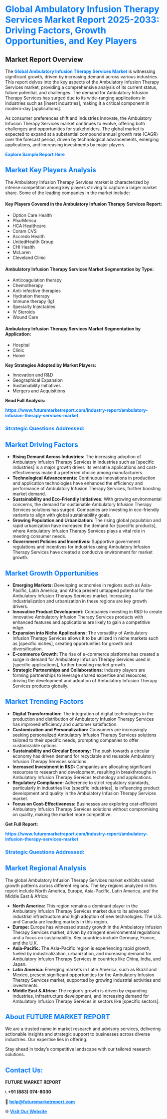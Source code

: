 <h1 style="color: #007BFF;">Global Ambulatory Infusion Therapy Services Market Report 2025-2033: Driving Factors, Growth Opportunities, and Key Players</h1>

<section id="overview">
<h2>Market Report Overview</h2>
<p>The <a href="https://www.futuremarketreport.com/industry-report/ambulatory-infusion-therapy-services-market" style="color: #007BFF; text-decoration: none;"><strong>Global Ambulatory Infusion Therapy Services Market</strong></a> is witnessing significant growth, driven by increasing demand across various industries. This report delves into the key aspects of the Ambulatory Infusion Therapy Services market, providing a comprehensive analysis of its current status, future potential, and challenges. The demand for Ambulatory Infusion Therapy Services has surged due to its wide-ranging applications in industries such as [insert industries], making it a critical component in modern-day [applications].</p>
<p>As consumer preferences shift and industries innovate, the Ambulatory Infusion Therapy Services market continues to evolve, offering both challenges and opportunities for stakeholders. The global market is expected to expand at a substantial compound annual growth rate (CAGR) over the forecast period, driven by technological advancements, emerging applications, and increasing investments by major players.</p>
</section>

<section id="overview">
<p><a href="https://www.futuremarketreport.com/request-sample/reportId=82634" style="color: #007BFF; text-decoration: none;"><strong>Explore Sample Report Here</strong></a></p>
</section>

<section id="key-players">
<h2 style="color: #007BFF;">Market Key Players Analysis</h2>
<p>The Ambulatory Infusion Therapy Services market is characterized by intense competition among key players striving to capture a larger market share. Some of the leading companies in the market include:</p>
<h4>Key Players Covered in the Ambulatory Infusion Therapy Services Report:</h4>
<ul><li>Option Care Health</li><li>PharMerica</li><li>HCA Healthcare</li><li>Coram CVS</li><li>Accredo Health</li><li>UnitedHealth Group</li><li>CHI Health</li><li>McLaren</li><li>Cleveland Clinic</li></ul>
<h4>Ambulatory Infusion Therapy Services Market Segmentation by Type:</h4>
<ul><li>Anticoagulation therapy</li><li>Chemotherapy</li><li>Anti-infective therapies</li><li>Hydration therapy</li><li>Immune therapy (Ig)</li><li>Specialty Injectables</li><li>IV Steroids</li><li>Wound Care</li></ul>

<h4>Ambulatory Infusion Therapy Services Market Segmentation by Application:</h4>
<ul><li>Hospital</li><li>Clinic</li><li>Home</li></ul>
<p><strong>Key Strategies Adopted by Market Players:</strong></p>
<ul>
<li>Innovation and R&D</li>
<li>Geographical Expansion</li>
<li>Sustainability Initiatives</li>
<li>Mergers and Acquisitions</li>
</ul>
</section>

<section>
<p><strong>Read Full Analysis: </strong></p><a href="https://www.futuremarketreport.com/industry-report/ambulatory-infusion-therapy-services-market" style="color: #007BFF; text-decoration: none;"><strong>https://www.futuremarketreport.com/industry-report/ambulatory-infusion-therapy-services-market</strong></a>
<h3 style="color: #007BFF;">Strategic Questions Addressed:</h3>
</section>

<section id="driving-factors">
<h2 style="color: #007BFF;">Market Driving Factors</h2>
<ul>
<li><strong>Rising Demand Across Industries:</strong> The increasing adoption of Ambulatory Infusion Therapy Services in industries such as [specific industries] is a major growth driver. Its versatile applications and cost-effectiveness make it a preferred choice among manufacturers.</li>
<li><strong>Technological Advancements:</strong> Continuous innovations in production and application technologies have enhanced the efficiency and performance of Ambulatory Infusion Therapy Services, further boosting market demand.</li>
<li><strong>Sustainability and Eco-Friendly Initiatives:</strong> With growing environmental concerns, the demand for sustainable Ambulatory Infusion Therapy Services solutions has surged. Companies are investing in eco-friendly variants to align with global sustainability goals.</li>
<li><strong>Growing Population and Urbanization:</strong> The rising global population and rapid urbanization have increased the demand for [specific products], where Ambulatory Infusion Therapy Services plays a vital role in meeting consumer needs.</li>
<li><strong>Government Policies and Incentives:</strong> Supportive government regulations and incentives for industries using Ambulatory Infusion Therapy Services have created a conducive environment for market growth.</li>
</ul>
</section>

<section id="growth-opportunities">
<h2 style="color: #007BFF;">Market Growth Opportunities</h2>
<ul>
<li><strong>Emerging Markets:</strong> Developing economies in regions such as Asia-Pacific, Latin America, and Africa present untapped potential for the Ambulatory Infusion Therapy Services market. Increasing industrialization and urbanization in these regions are key growth drivers.</li>
<li><strong>Innovative Product Development:</strong> Companies investing in R&D to create innovative Ambulatory Infusion Therapy Services products with enhanced features and applications are likely to gain a competitive edge.</li>
<li><strong>Expansion into Niche Applications:</strong> The versatility of Ambulatory Infusion Therapy Services allows it to be utilized in niche markets such as [specific niches], creating opportunities for growth and diversification.</li>
<li><strong>E-commerce Growth:</strong> The rise of e-commerce platforms has created a surge in demand for Ambulatory Infusion Therapy Services used in [specific applications], further boosting market growth.</li>
<li><strong>Strategic Partnerships and Collaborations:</strong> Industry players are forming partnerships to leverage shared expertise and resources, driving the development and adoption of Ambulatory Infusion Therapy Services products globally.</li>
</ul>
</section>

<section id="trending-factors">
<h2 style="color: #007BFF;">Market Trending Factors</h2>
<ul>
<li><strong>Digital Transformation:</strong> The integration of digital technologies in the production and distribution of Ambulatory Infusion Therapy Services has improved efficiency and customer satisfaction.</li>
<li><strong>Customization and Personalization:</strong> Consumers are increasingly seeking personalized Ambulatory Infusion Therapy Services solutions tailored to their specific needs, prompting companies to offer customizable options.</li>
<li><strong>Sustainability and Circular Economy:</strong> The push towards a circular economy has driven demand for recyclable and reusable Ambulatory Infusion Therapy Services solutions.</li>
<li><strong>Increased Investment in R&D:</strong> Companies are allocating significant resources to research and development, resulting in breakthroughs in Ambulatory Infusion Therapy Services technology and applications.</li>
<li><strong>Regulatory Compliance:</strong> Adherence to strict regulatory standards, particularly in industries like [specific industries], is influencing product development and quality in the Ambulatory Infusion Therapy Services market.</li>
<li><strong>Focus on Cost-Effectiveness:</strong> Businesses are exploring cost-efficient Ambulatory Infusion Therapy Services solutions without compromising on quality, making the market more competitive.</li>
</ul>
</section>

<section>
<p><strong>Get Full Report: </strong></p><a href="https://www.futuremarketreport.com/industry-report/ambulatory-infusion-therapy-services-market" style="color: #007BFF; text-decoration: none;"><strong>https://www.futuremarketreport.com/industry-report/ambulatory-infusion-therapy-services-market</strong></a>
<h3 style="color: #007BFF;">Strategic Questions Addressed:</h3>
</section>


<section id="regional-analysis">
<h2 style="color: #007BFF;">Market Regional Analysis</h2>
<p>The global Ambulatory Infusion Therapy Services market exhibits varied growth patterns across different regions. The key regions analyzed in this report include North America, Europe, Asia-Pacific, Latin America, and the Middle East & Africa:</p>
<ul>
<li><strong>North America:</strong> This region remains a dominant player in the Ambulatory Infusion Therapy Services market due to its advanced industrial infrastructure and high adoption of new technologies. The U.S. and Canada are leading markets in this region.</li>
<li><strong>Europe:</strong> Europe has witnessed steady growth in the Ambulatory Infusion Therapy Services market, driven by stringent environmental regulations and a focus on sustainability. Key countries include Germany, France, and the U.K.</li>
<li><strong>Asia-Pacific:</strong> The Asia-Pacific region is experiencing rapid growth, fueled by industrialization, urbanization, and increasing demand for Ambulatory Infusion Therapy Services in countries like China, India, and Japan.</li>
<li><strong>Latin America:</strong> Emerging markets in Latin America, such as Brazil and Mexico, present significant opportunities for the Ambulatory Infusion Therapy Services market, supported by growing industrial activities and investments.</li>
<li><strong>Middle East & Africa:</strong> The region’s growth is driven by expanding industries, infrastructure development, and increasing demand for Ambulatory Infusion Therapy Services in sectors like [specific sectors].</li>
</ul>
</section>

<footer>
<h2 style="color: #007BFF;">About FUTURE MARKET REPORT</h2>
<p>We are a trusted name in market research and advisory services, delivering actionable insights and strategic support to businesses across diverse industries. Our expertise lies in offering:</p>

<p>Stay ahead in today’s competitive landscape with our tailored research solutions.</p>

<h2 style="color: #007BFF;">Contact Us:</h2>
<p><strong>FUTURE MARKET REPORT</strong></p>
<p>📞 <strong>+91 (883) 074-8030</strong></p>
<p>📧 <strong><a href="mailto:help@futuremarketreport.com" style="color: #007BFF;">help@futuremarketreport.com</a></strong></p>
<p>🌐 <strong><a href="https://www.futuremarketreport.com/" style="color: #007BFF;">Visit Our Website</a></strong></p>
</footer>